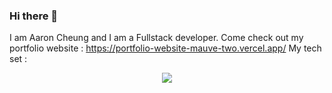 ### Hi there 👋
I am Aaron Cheung and I am a Fullstack developer. Come check out my portfolio website : https://portfolio-website-mauve-two.vercel.app/
My tech set :

<p align="center">
  <a href="https://skillicons.dev">
    <img src="https://skillicons.dev/icons?i=git,adonis,anaconda,androidstudio,arduino,aws,azure,bootstrap,cs,cpp,cmake,css,dart,discord,bots,django,docker,eclipse,express,figma,firebase,flutter,git,github,gitlab,go,html,java,js,jquery,laravel,matlab,mongodb,materialui,mysql,nestjs,nextjs,nginx,nodejs,php,postman,postgres,py,r,react,redux,spring,ts,unity,vercel,vue,vscode," />
  </a>
</p>
<!--
**aaron4415/aaron4415** is a ✨ _special_ ✨ repository because its `README.md` (this file) appears on your GitHub profile.

Here are some ideas to get you started:

- 🔭 I’m currently working on ...
- 🌱 I’m currently learning ...
- 👯 I’m looking to collaborate on ...
- 🤔 I’m looking for help with ...
- 💬 Ask me about ...
- 📫 How to reach me: ...
- 😄 Pronouns: ...
- ⚡ Fun fact: ...
-->
